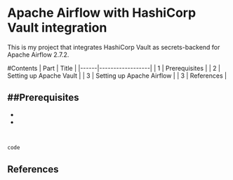 # Apache Airflow with HashiCorp Vault integration
This is my project that integrates HashiCorp Vault as secrets-backend for Apache Airflow 2.7.2.

#Contents
| Part |      Title       |
|------|------------------|
|  1   | Prerequisites |
|  2   | Setting up Apache Vault |
|  3   | Setting up Apache Airflow |
|  3   | References |

##Prerequisites
-
-
-

##

```

```

`code`

## References

